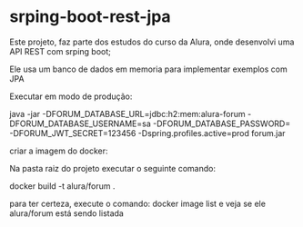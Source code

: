 # srping-boot-rest-jpa

Este projeto, faz parte dos estudos do curso da Alura, onde desenvolvi uma API REST com srping boot;

Ele usa um banco de dados em memoria para implementar exemplos com JPA


Executar em modo de produção:

java -jar -DFORUM_DATABASE_URL=jdbc:h2:mem:alura-forum -DFORUM_DATABASE_USERNAME=sa -DFORUM_DATABASE_PASSWORD= -DFORUM_JWT_SECRET=123456 -Dspring.profiles.active=prod forum.jar


criar a imagem do docker:

Na pasta raiz do projeto executar o seguinte comando:

docker build -t alura/forum .


para ter certeza, execute o comando: docker image list e veja se ele alura/forum está sendo listada
